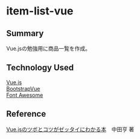 # item-list-vue

## Summary
Vue.jsの勉強用に商品一覧を作成。

## Technology Used
[Vue.js](https://jp.vuejs.org/index.html)  
[BootstrapVue](https://bootstrap-vue.js.org/)  
[Font Awesome](https://fontawesome.com/)  

## Reference
[Vue.jsのツボとコツがゼッタイにわかる本](https://www.amazon.co.jp/dp/B07RN3YD79/ref=dp-kindle-redirect?_encoding=UTF8&btkr=1)　中田亨 著
